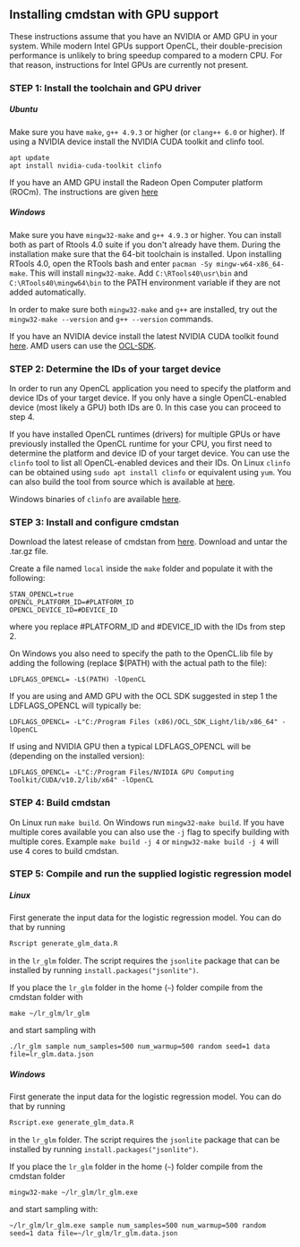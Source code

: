 ## Installing cmdstan with GPU support

These instructions assume that you have an NVIDIA or AMD GPU in your system. While modern Intel GPUs support OpenCL, their double-precision performance is unlikely to bring speedup compared to a modern CPU. For that reason, instructions for Intel GPUs are currently not present.

### STEP 1: Install the toolchain and GPU driver

##### Ubuntu

Make sure you have `make`, `g++ 4.9.3` or higher (or `clang++ 6.0` or higher).
If using a NVIDIA device install the NVIDIA CUDA toolkit and clinfo tool.

```
apt update
apt install nvidia-cuda-toolkit clinfo
```

If you have an AMD GPU install the Radeon Open Computer platform (ROCm). The instructions are given [here](https://rocm-documentation.readthedocs.io/en/latest/Installation_Guide/Installation-Guide.html)

##### Windows

Make sure you have `mingw32-make` and `g++ 4.9.3` or higher. You can install both as part of Rtools 4.0 suite if you don't already have them. During the installation make sure that the 64-bit toolchain is installed. Upon installing RTools 4.0, open the RTools bash and enter `pacman -Sy mingw-w64-x86_64-make`. This will install `mingw32-make`. Add `C:\RTools40\usr\bin` and `C:\RTools40\mingw64\bin` to the PATH environment variable if they are not added automatically.

In order to make sure both `mingw32-make` and `g++` are installed, try out the `mingw32-make --version` and `g++ --version` commands.

If you have an NVIDIA device install the latest NVIDIA CUDA toolkit found [here](https://developer.nvidia.com/cuda-toolkit). AMD users can use the [OCL-SDK](https://github.com/GPUOpen-LibrariesAndSDKs/OCL-SDK/releases).

### STEP 2: Determine the IDs of your target device

In order to run any OpenCL application you need to specify the platform and device IDs of your target device. If you only have a single OpenCL-enabled device (most likely a GPU) both IDs are 0. In this case you can proceed to step 4.

If you have installed OpenCL runtimes (drivers) for multiple GPUs or have previously installed the OpenCL runtime for your CPU, you first need to determine the platform and device ID of your target device. You can use the `clinfo` tool to list all OpenCL-enabled devices and their IDs. On Linux `clinfo` can be obtained using `sudo apt install clinfo` or equivalent using `yum`. You can also build the tool from source which is available at [here](https://github.com/Oblomov/clinfo).

Windows binaries of `clinfo` are available [here](https://github.com/Oblomov/clinfo#windows-support).

### STEP 3: Install and configure cmdstan 

Download the latest release of cmdstan from [here](https://github.com/stan-dev/cmdstan/releases/tag/v2.23.0). Download and untar the .tar.gz file.

Create a file named `local` inside the `make` folder and populate it with the following:

```
STAN_OPENCL=true
OPENCL_PLATFORM_ID=#PLATFORM_ID
OPENCL_DEVICE_ID=#DEVICE_ID
```
where you replace #PLATFORM_ID and #DEVICE_ID with the IDs from step 2.

On Windows you also need to specify the path to the OpenCL.lib file by adding the following (replace $(PATH) with the actual path to the file):
```
LDFLAGS_OPENCL= -L$(PATH) -lOpenCL
```

If you are using and AMD GPU with the OCL SDK suggested in step 1 the LDFLAGS_OPENCL will typically be:
```
LDFLAGS_OPENCL= -L"C:/Program Files (x86)/OCL_SDK_Light/lib/x86_64" -lOpenCL
```

If using and NVIDIA GPU then a typical LDFLAGS_OPENCL will be (depending on the installed version):
```
LDFLAGS_OPENCL= -L"C:/Program Files/NVIDIA GPU Computing Toolkit/CUDA/v10.2/lib/x64" -lOpenCL
```

### STEP 4: Build cmdstan

On Linux run `make build`. On Windows run `mingw32-make build`. If you have multiple cores available you can also use the `-j` flag to specify building with multiple cores. Example `make build -j 4` or `mingw32-make build -j 4` will use 4 cores to build cmdstan.

### STEP 5: Compile and run the supplied logistic regression model

##### Linux

First generate the input data for the logistic regression model. You can do that by running 
```R
Rscript generate_glm_data.R
```
in the `lr_glm` folder. The script requires the `jsonlite` package that can be installed by running `install.packages("jsonlite")`.

If you place the `lr_glm` folder in the home (`~`) folder compile from the cmdstan folder with
```
make ~/lr_glm/lr_glm
```
and start sampling with
```
./lr_glm sample num_samples=500 num_warmup=500 random seed=1 data file=lr_glm.data.json
```

##### Windows

First generate the input data for the logistic regression model. You can do that by running 
```R
Rscript.exe generate_glm_data.R
```
in the `lr_glm` folder. The script requires the `jsonlite` package that can be installed by running `install.packages("jsonlite")`.

If you place the `lr_glm` folder in the home (`~`) folder compile from the cmdstan folder 
```
mingw32-make ~/lr_glm/lr_glm.exe
```
and start sampling with:
```
~/lr_glm/lr_glm.exe sample num_samples=500 num_warmup=500 random seed=1 data file=~/lr_glm/lr_glm.data.json
```
